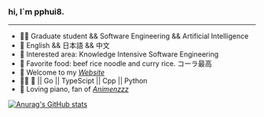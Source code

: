### hi, I\`m pphui8.

---

-   👨‍🎓 Graduate student && Software Engineering && Artificial Intelligence
-   💬 English && 日本語 && 中文
-   🧐 Interested area: Knowledge Intensive Software Engineering
-   🍚 Favorite food: beef rice noodle and curry rice. コーラ最高
-   🎏 Welcome to my *[Website](https://pphui8.com)*
-   👨‍💻 🦀 || Go || TypeScipt || Cpp || Python
-   🎹 Loving piano, fan of *[Animenzzz](https://www.youtube.com/c/Animenzzz)*  

[![Anurag's GitHub stats](https://github-readme-stats.vercel.app/api?username=pphui8&count_private=true&show_icons=true&border_color=39c5bb)](https://github.com/anuraghazra/github-readme-stats)
